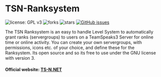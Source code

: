 # TSN-Ranksystem

![license: GPL v3](https://img.shields.io/badge/license-GPL%20v3-brightgreen.svg) ![forks](https://img.shields.io/github/forks/Newcomer1989/TSN-Ranksystem.svg) ![stars](https://img.shields.io/github/stars/Newcomer1989/TSN-Ranksystem.svg) [![GitHub issues](https://img.shields.io/github/issues/Newcomer1989/TSN-Ranksystem.svg)](https://github.com/Newcomer1989/TSN-Ranksystem/issues)

The TSN Ranksystem is an easy to handle Level System to automatically grant ranks (servergroups) to users on a TeamSpeaks3 Server for online time or online activity. You can create your own servergroups, with permissions, icons etc. of your choice, and define these for the Ranksystem. Its open source and so its free to use under the GNU license with version 3.

#### Official website: [TS-N.NET](https://ts-n.net/ranksystem.php)
